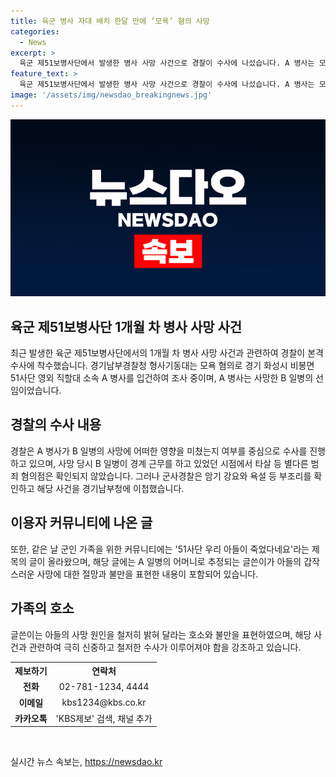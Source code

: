 ```yaml
---
title: 육군 병사 자대 배치 한달 만에 ‘모욕’ 혐의 사망
categories:
  - News
excerpt: >
  육군 제51보병사단에서 발생한 병사 사망 사건으로 경찰이 수사에 나섰습니다. A 병사는 모욕 혐의로 입건되었고, B 일병의 사망과 관련된 여부를 확인 중입니다. B 일병은 부대에서 숨진 채 발견되었으며, 사건 발생 후 군사경찰이 부조리 행위 등을 확인하고 경찰에 이를 신고했습니다. 사건과 관련된 가족은 철저한 조사를 요구하고 있습니다.
feature_text: >
  육군 제51보병사단에서 발생한 병사 사망 사건으로 경찰이 수사에 나섰습니다. A 병사는 모욕 혐의로 입건되었고, B 일병의 사망과 관련된 여부를 확인 중입니다. B 일병은 부대에서 숨진 채 발견되었으며, 사건 발생 후 군사경찰이 부조리 행위 등을 확인하고 경찰에 이를 신고했습니다. 사건과 관련된 가족은 철저한 조사를 요구하고 있습니다.
image: '/assets/img/newsdao_breakingnews.jpg'
---
```


<p><img src="/assets/img/newsdao_breakingnews.jpg" alt="flaretime 속보" /></p>

<h2 data-ke-size="size26">육군 제51보병사단 1개월 차 병사 사망 사건</h2>

<p data-ke-size="size16">최근 발생한 육군 제51보병사단에서의 1개월 차 병사 사망 사건과 관련하여 경찰이 본격 수사에 착수했습니다. 경기남부경찰청 형사기동대는 모욕 혐의로 경기 화성시 비봉면 51사단 영외 직할대 소속 A 병사를 입건하여 조사 중이며, A 병사는 사망한 B 일병의 선임이었습니다.</p>

<h2 data-ke-size="size24">경찰의 수사 내용</h2>

<p data-ke-size="size16">경찰은 A 병사가 B 일병의 사망에 어떠한 영향을 미쳤는지 여부를 중심으로 수사를 진행하고 있으며, 사망 당시 B 일병이 경계 근무를 하고 있었던 시점에서 타살 등 별다른 범죄 혐의점은 확인되지 않았습니다. 그러나 군사경찰은 암기 강요와 욕설 등 부조리를 확인하고 해당 사건을 경기남부청에 이첩했습니다.</p>

<h2 data-ke-size="size24">이용자 커뮤니티에 나온 글</h2>

<p data-ke-size="size16">또한, 같은 날 군인 가족을 위한 커뮤니티에는 '51사단 우리 아들이 죽었다네요'라는 제목의 글이 올라왔으며, 해당 글에는 A 일병의 어머니로 추정되는 글쓴이가 아들의 갑작스러운 사망에 대한 절망과 불만을 표현한 내용이 포함되어 있습니다.</p>

<h2 data-ke-size="size24">가족의 호소</h2>

<p data-ke-size="size16">글쓴이는 아들의 사망 원인을 철저히 밝혀 달라는 호소와 불만을 표현하였으며, 해당 사건과 관련하여 극히 신중하고 철저한 수사가 이루어져야 함을 강조하고 있습니다.</p>

<table>
  <tr>
    <th>제보하기</th>
    <th>연락처</th>
  </tr>
  <tr>
    <td style="text-align: center; height: 17px;"><b>전화</b></td>
    <td style="text-align: center; height: 17px;">02-781-1234, 4444</td>
  </tr>
  <tr>
    <td style="text-align: center; height: 17px;"><b>이메일</b></td>
    <td style="text-align: center; height: 17px;">kbs1234@kbs.co.kr</td>
  </tr>
  <tr>
    <td style="text-align: center; height: 17px;"><b>카카오톡</b></td>
    <td style="text-align: center; height: 17px;">'KBS제보' 검색, 채널 추가</td>
  </tr>
</table>

<p data-ke-size="size16">&nbsp;</p>
실시간 뉴스 속보는, <a href="https://newsdao.kr" rel="dofollow">https://newsdao.kr</a>


